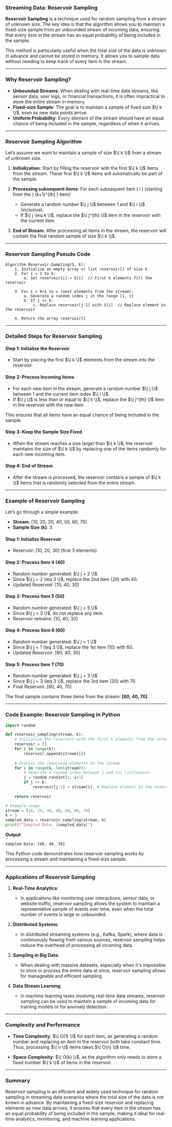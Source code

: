 ### **Streaming Data: Reservoir Sampling**

**Reservoir Sampling** is a technique used for random sampling from a stream of unknown size. The key idea is that the algorithm allows you to maintain a fixed-size sample from an unbounded stream of incoming data, ensuring that every item in the stream has an equal probability of being included in the sample.

This method is particularly useful when the total size of the data is unknown in advance and cannot be stored in memory. It allows you to sample data without needing to keep track of every item in the stream.

---

### **Why Reservoir Sampling?**

- **Unbounded Streams**: When dealing with real-time data streams, like sensor data, user logs, or financial transactions, it is often impractical to store the entire stream in memory.
- **Fixed-size Sample**: The goal is to maintain a sample of fixed size $\( k \)$, even as new data points arrive.
- **Uniform Probability**: Every element of the stream should have an equal chance of being included in the sample, regardless of when it arrives.

---

### **Reservoir Sampling Algorithm**

Let’s assume we want to maintain a sample of size $\( k \)$ from a stream of unknown size.

1. **Initialization**: Start by filling the reservoir with the first $\( k \)$ items from the stream. These first $\( k \)$ items will automatically be part of the sample.

2. **Processing subsequent items**: For each subsequent item \( i \) (starting from the \( (k+1)^{th} \) item):
   - Generate a random number $\( j \)$ between 1 and $\( i \)$ (inclusive).
   - If $\( j \leq k \)$, replace the $\( j^{th} \)$ item in the reservoir with the current item.

3. **End of Stream**: After processing all items in the stream, the reservoir will contain the final random sample of size $\( k \)$.

---

### **Reservoir Sampling Pseudo Code**

```plaintext
Algorithm Reservoir-Sampling(S, k):
    1. Initialize an empty array or list reservoir[] of size k
    2. For i = 1 to k:
        a. Set reservoir[i] = S[i]  // First k elements fill the reservoir
    
    3. For i = k+1 to ∞ (next elements from the stream):
        a. Generate a random index j in the range [1, i]
        b. If j <= k:
            i. Replace reservoir[j-1] with S[i]  // Replace element in the reservoir

    4. Return the array reservoir[]
```

---

### **Detailed Steps for Reservoir Sampling**

#### **Step 1: Initialize the Reservoir**

- Start by placing the first $\( k \)$ elements from the stream into the reservoir.
  
#### **Step 2: Process Incoming Items**

- For each new item in the stream, generate a random number $\( j \)$ between 1 and the current item index $\( i \)$.
- If $\( j \)$ is less than or equal to $\( k \)$, replace the $\( j^{th} \)$ item in the reservoir with the new item.
  
This ensures that all items have an equal chance of being included in the sample.

#### **Step 3: Keep the Sample Size Fixed**

- When the stream reaches a size larger than $\( k \)$, the reservoir maintains the size of $\( k \)$ by replacing one of the items randomly for each new incoming item.

#### **Step 4: End of Stream**

- After the stream is processed, the reservoir contains a sample of $\( k \)$ items that is randomly selected from the entire stream.

---

### **Example of Reservoir Sampling**

Let’s go through a simple example:

- **Stream**: [10, 20, 30, 40, 50, 60, 70]
- **Sample Size (k)**: 3

#### **Step 1: Initialize Reservoir**
- Reservoir: [10, 20, 30] (first 3 elements)

#### **Step 2: Process Item 4 (40)**
- Random number generated: $\( j = 2 \)$
- Since $\( j = 2 \leq 3 \)$, replace the 2nd item (20) with 40.
- Updated Reservoir: [10, 40, 30]

#### **Step 3: Process Item 5 (50)**
- Random number generated: $\( j = 5 \)$
- Since $\( j > 3 \)$, do not replace any item.
- Reservoir remains: [10, 40, 30]

#### **Step 4: Process Item 6 (60)**
- Random number generated: $\( j = 1 \)$
- Since $\( j = 1 \leq 3 \)$, replace the 1st item (10) with 60.
- Updated Reservoir: [60, 40, 30]

#### **Step 5: Process Item 7 (70)**
- Random number generated: $\( j = 3 \)$
- Since $\( j = 3 \leq 3 \)$, replace the 3rd item (30) with 70.
- Final Reservoir: [60, 40, 70]

The final sample contains three items from the stream: **[60, 40, 70]**.

---

### **Code Example: Reservoir Sampling in Python**

```python
import random

def reservoir_sampling(stream, k):
    # Initialize the reservoir with the first k elements from the stream
    reservoir = []
    for i in range(k):
        reservoir.append(stream[i])
    
    # Process the remaining elements in the stream
    for i in range(k, len(stream)):
        # Generate a random index between 1 and i+1 (inclusive)
        j = random.randint(1, i+1)
        if j <= k:
            reservoir[j-1] = stream[i]  # Replace element in the reservoir
    
    return reservoir

# Example usage
stream = [10, 20, 30, 40, 50, 60, 70]
k = 3
sampled_data = reservoir_sampling(stream, k)
print(f"Sampled Data: {sampled_data}")
```

**Output**:
```plaintext
Sampled Data: [60, 40, 70]
```

This Python code demonstrates how reservoir sampling works by processing a stream and maintaining a fixed-size sample.

---

### **Applications of Reservoir Sampling**

1. **Real-Time Analytics**:
   - In applications like monitoring user interactions, sensor data, or website traffic, reservoir sampling allows the system to maintain a representative sample of events over time, even when the total number of events is large or unbounded.

2. **Distributed Systems**:
   - In distributed streaming systems (e.g., Kafka, Spark), where data is continuously flowing from various sources, reservoir sampling helps reduce the overhead of processing all incoming data.

3. **Sampling in Big Data**:
   - When dealing with massive datasets, especially when it's impossible to store or process the entire data at once, reservoir sampling allows for manageable and efficient sampling.

4. **Data Stream Learning**:
   - In machine learning tasks involving real-time data streams, reservoir sampling can be used to maintain a sample of incoming data for training models or for anomaly detection.

---

### **Complexity and Performance**

- **Time Complexity**: $\( O(1) \)$ for each item, as generating a random number and replacing an item in the reservoir both take constant time. Thus, processing $\( n \)$ items takes $\( O(n) \)$ time.
  
- **Space Complexity**: $\( O(k) \)$, as the algorithm only needs to store a fixed number $\( k \)$ of items in the reservoir.

---

### **Summary**

Reservoir sampling is an efficient and widely used technique for random sampling in streaming data scenarios where the total size of the data is not known in advance. By maintaining a fixed-size reservoir and replacing elements as new data arrives, it ensures that every item in the stream has an equal probability of being included in the sample, making it ideal for real-time analytics, monitoring, and machine learning applications.
